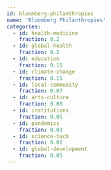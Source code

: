 ```yaml
---
id: bloomberg-philanthropies
name: 'Bloomberg Philanthropies'
categories:
  - id: health-medicine
    fraction: 0.2
  - id: global-health
    fraction: 0.2
  - id: education
    fraction: 0.15
  - id: climate-change
    fraction: 0.15
  - id: local-community
    fraction: 0.07
  - id: arts-culture
    fraction: 0.08
  - id: institutions
    fraction: 0.05
  - id: pandemics
    fraction: 0.03
  - id: science-tech
    fraction: 0.02
  - id: global-development
    fraction: 0.05
---
```

